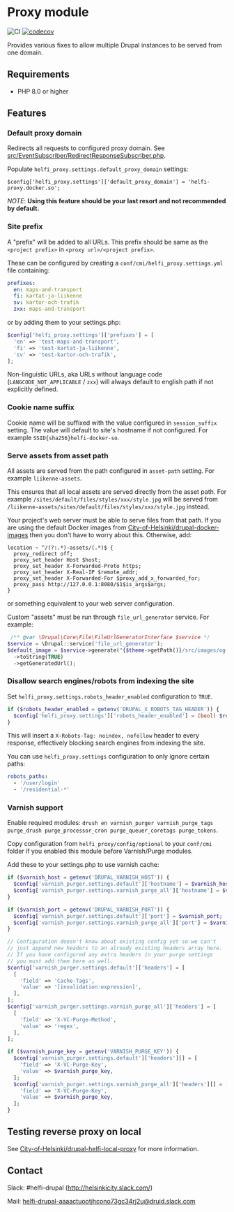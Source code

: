 # Proxy module

![CI](https://github.com/City-of-Helsinki/drupal-module-helfi-proxy/workflows/CI/badge.svg)
[![codecov](https://codecov.io/gh/City-of-Helsinki/drupal-module-helfi-proxy/branch/main/graph/badge.svg?token=K3S899VYYB)](https://codecov.io/gh/City-of-Helsinki/drupal-module-helfi-proxy)

Provides various fixes to allow multiple Drupal instances to be served from one domain.

## Requirements

- PHP 8.0 or higher

## Features

### Default proxy domain

Redirects all requests to configured proxy domain. See [src/EventSubscriber/RedirectResponseSubscriber.php](/src/EventSubscriber/RedirectResponseSubscriber.php).

Populate `helfi_proxy.settings.default_proxy_domain` settings:

`$config['helfi_proxy.settings']['default_proxy_domain'] = 'helfi-proxy.docker.so';`

_NOTE_: **Using this feature should be your last resort and not recommended by default.**

### Site prefix

A "prefix" will be added to all URLs. This prefix should be same as the `<project prefix>` in `<proxy url>/<project prefix>`.

These can be configured by creating a `conf/cmi/helfi_proxy.settings.yml` file containing:

```yaml
prefixes:
  en: maps-and-transport
  fi: kartat-ja-liikenne
  sv: kartor-och-trafik
  zxx: maps-and-transport
```
or by adding them to your settings.php:

```php
$config['helfi_proxy.settings']['prefixes'] = [
  'en' => 'test-maps-and-transport',
  'fi' => 'test-kartat-ja-liikenne',
  'sv' => 'test-kartor-och-trafik',
];
```

Non-linguistic URLs, aka URLs without language code (`LANGCODE_NOT_APPLICABLE`  / `zxx`) will always default to english path if not explicitly defined.

### Cookie name suffix

Cookie name will be suffixed with the value configured in `session_suffix` setting. The value will default to site's hostname if not configured. For example `SSID{sha256}helfi-docker-so`.

### Serve assets from asset path

All assets are served from the path configured in `asset-path` setting. For example `liikenne-assets`.

This ensures that all local assets are served directly from the asset path. For example `/sites/default/files/styles/xxx/style.jpg` will be served from `/liikenne-assets/sites/default/files/styles/xxx/style.jpg` instead.

Your project's web server must be able to serve files from that path. If you are using the default Docker images from [City-of-Helsinki/drupal-docker-images](https://github.com/City-of-Helsinki/drupal-docker-images) then you don't have to worry about this. Otherwise, add:
```
location ~ ^/(?:.*)-assets/(.*)$ {
  proxy_redirect off;
  proxy_set_header Host $host;
  proxy_set_header X-Forwarded-Proto https;
  proxy_set_header X-Real-IP $remote_addr;
  proxy_set_header X-Forwarded-For $proxy_add_x_forwarded_for;
  proxy_pass http://127.0.0.1:8080/$1$is_args$args;
}
```
or something equivalent to your web server configuration.

Custom "assets" must be run through `file_url_generator` service. For example:

```php
 /** @var \Drupal\Core\File\FileUrlGeneratorInterface $service */
$service = \Drupal::service('file_url_generator');
$default_image = $service->generate("{$theme->getPath()}/src/images/og-global.png")
  ->toString(TRUE)
  ->getGeneratedUrl();
```

### Disallow search engines/robots from indexing the site

Set `helfi_proxy.settings.robots_header_enabled` configuration to `TRUE`.

```php
if ($robots_header_enabled = getenv('DRUPAL_X_ROBOTS_TAG_HEADER')) {
  $config['helfi_proxy.settings']['robots_header_enabled'] = (bool) $robots_header_enabled;
}
```

This will insert a `X-Robots-Tag: noindex, nofollow` header to every response, effectively blocking search engines from indexing the site.

You can use `helfi_proxy.settings` configuration to only ignore certain paths:

```yaml
robots_paths:
  - '/user/login'
  - '/residential-*'
```

### Varnish support

Enable required modules: `drush en varnish_purger varnish_purge_tags purge_drush purge_processor_cron purge_queuer_coretags purge_tokens`.

Copy configuration from `helfi_proxy/config/optional` to your `conf/cmi` folder if you enabled this module before Varnish/Purge modules.

Add these to your settings.php to use varnish cache:

```php
if ($varnish_host = getenv('DRUPAL_VARNISH_HOST')) {
  $config['varnish_purger.settings.default']['hostname'] = $varnish_host;
  $config['varnish_purger.settings.varnish_purge_all']['hostname'] = $varnish_host;
}

if ($varnish_port = getenv('DRUPAL_VARNISH_PORT')) {
  $config['varnish_purger.settings.default']['port'] = $varnish_port;
  $config['varnish_purger.settings.varnish_purge_all']['port'] = $varnish_port;
}

// Configuration doesn't know about existing config yet so we can't
// just append new headers to an already existing headers array here.
// If you have configured any extra headers in your purge settings
// you must add them here as well.
$config['varnish_purger.settings.default']['headers'] = [
  [
    'field' => 'Cache-Tags',
    'value' => '[invalidation:expression]',
  ],
];
$config['varnish_purger.settings.varnish_purge_all']['headers'] = [
  [
    'field' => 'X-VC-Purge-Method',
    'value' => 'regex',
  ],
];

if ($varnish_purge_key = getenv('VARNISH_PURGE_KEY')) {
  $config['varnish_purger.settings.default']['headers'][] = [
    'field' => 'X-VC-Purge-Key',
    'value' => $varnish_purge_key,
  ];
  $config['varnish_purger.settings.varnish_purge_all']['headers'][] = [
    'field' => 'X-VC-Purge-Key',
    'value' => $varnish_purge_key,
  ];
}
```

## Testing reverse proxy on local

See [City-of-Helsinki/drupal-helfi-local-proxy](https://github.com/City-of-Helsinki/drupal-helfi-local-proxy) for more information.

## Contact

Slack: #helfi-drupal (http://helsinkicity.slack.com/)

Mail: helfi-drupal-aaaactuootjhcono73gc34rj2u@druid.slack.com
